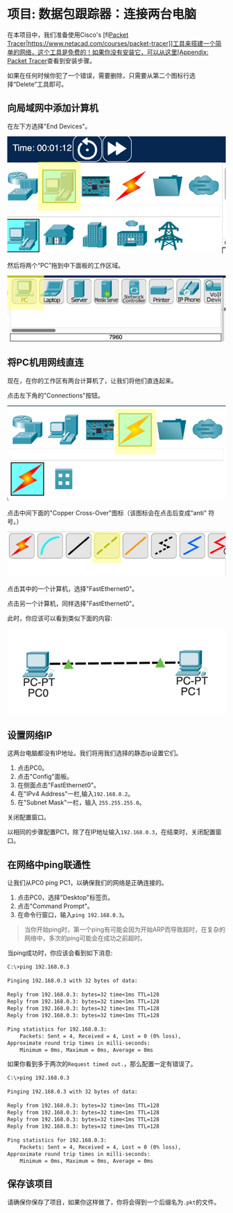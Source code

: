 # 项目: 数据包跟踪器：连接两台电脑

在本项目中，我们准备使用Cisco's [fl[Packet Tracer|https://www.netacad.com/courses/packet-tracer]]工具来搭建一个简单的网络，这个工具是免费的！如果你没有安装它，可以从这里[Appendix: Packet Tracer](#appendix-packettracer)查看到安装步骤。

如果在任何时候你犯了一个错误，需要删除，只需要从第二个图标行选择“Delete”工具即可。

## 向局域网中添加计算机

在左下方选择"End Devices"。

![End Devices Icon](end_devices_icon.png)

然后将两个“PC”拖到中下面板的工作区域。

![PC Tool Icon](pc_tool.png)

## 将PC机用网线直连

现在，在你的工作区有两台计算机了，让我们将他们直连起来。

点击左下角的"Connections"按钮。

![Connections Icon](connections_icon.png)

点击中间下面的"Copper Cross-Over"图标（该图标会在点击后变成"anti" 符号。）

![Copper Cross-Over Selection](xo_wire_tool.png)

点击其中的一个计算机，选择"FastEthernet0"。

点击另一个计算机，同样选择"FastEthernet0"。

此时，你应该可以看到类似下面的内容:

![Two PCs wired up](2-pcs.png)

## 设置网络IP

这两台电脑都没有IP地址。我们将用我们选择的静态ip设置它们。
1. 点击PC0。
2. 点击"Config"面板。
3. 在侧面点击"FastEthernet0"。
4. 在"IPv4 Address"一栏,输入`192.168.0.2`。
5. 在"Subnet Mask"一栏，输入 `255.255.255.0`。

关闭配置窗口。

以相同的步骤配置PC1，除了在IP地址输入`192.168.0.3`，在结束时，关闭配置窗口。

## 在网络中ping联通性

让我们从PC0 ping PC1，以确保我们的网络是正确连接的。
1. 点击PC0，选择"Desktop"标签页。
2. 点击"Command Prompt"。
3. 在命令行窗口，输入`ping 192.168.0.3`。

> 当你开始ping时，第一个ping有可能会因为开始ARP而导致超时，在复杂的网络中，多次的ping可能会在成功之前超时。

当ping成功时，你应该会看到如下消息:
``` {.sh}
C:\>ping 192.168.0.3

Pinging 192.168.0.3 with 32 bytes of data:

Reply from 192.168.0.3: bytes=32 time<1ms TTL=128
Reply from 192.168.0.3: bytes=32 time<1ms TTL=128
Reply from 192.168.0.3: bytes=32 time<1ms TTL=128
Reply from 192.168.0.3: bytes=32 time<1ms TTL=128

Ping statistics for 192.168.0.3:
    Packets: Sent = 4, Received = 4, Lost = 0 (0% loss),
Approximate round trip times in milli-seconds:
    Minimum = 0ms, Maximum = 0ms, Average = 0ms
```
如果你看到多于两次的`Request timed out.`，那么配置一定有错误了。

``` {.sh}
C:\>ping 192.168.0.3

Pinging 192.168.0.3 with 32 bytes of data:

Reply from 192.168.0.3: bytes=32 time<1ms TTL=128
Reply from 192.168.0.3: bytes=32 time<1ms TTL=128
Reply from 192.168.0.3: bytes=32 time<1ms TTL=128
Reply from 192.168.0.3: bytes=32 time<1ms TTL=128

Ping statistics for 192.168.0.3:
    Packets: Sent = 4, Received = 4, Lost = 0 (0% loss),
Approximate round trip times in milli-seconds:
    Minimum = 0ms, Maximum = 0ms, Average = 0ms
```

## 保存该项目

请确保你保存了项目，如果你这样做了，你将会得到一个后缀名为`.pkt`的文件。
<!--
计分表

5
使用了交叉电缆

5
使用了两个PC

5
PC都设置了正确的IP地址

5
可以从一个PC成功的ping到另一个
-->
